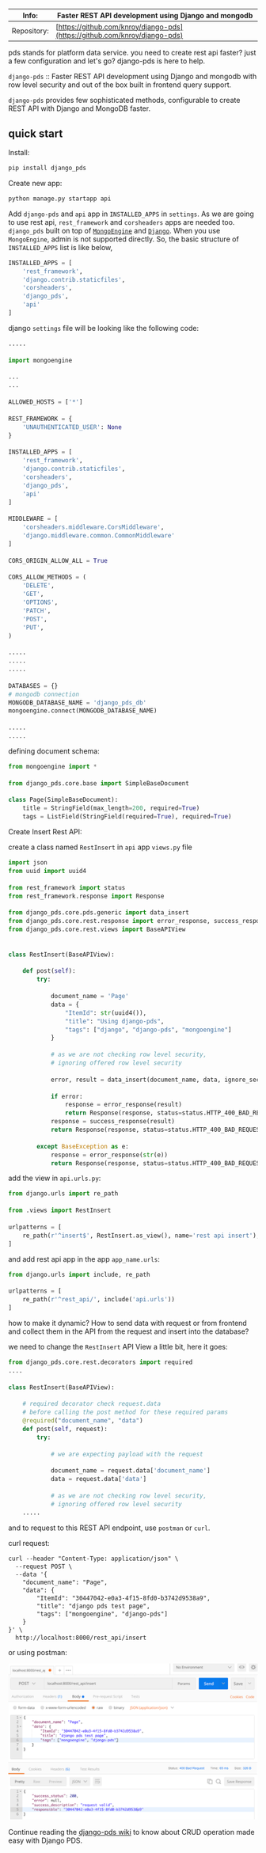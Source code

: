 |Info:|Faster REST API development using Django and mongodb|
|---|---|
|Repository:|[https://github.com/knroy/django-pds](https://github.com/knroy/django-pds)|

pds stands for platform data service. you need to create rest api faster? just a few configuration and let's go? django-pds is here to help.

`django-pds` :: Faster REST API development using Django and mongodb with row level security and out of the box built in frontend query support.

`django-pds` provides few sophisticated methods, configurable to create REST API with Django and MongoDB faster.

## quick start

Install:

```python
pip install django_pds
```

Create new app:

```python
python manage.py startapp api
```

Add `django-pds` and `api` app in `INSTALLED_APPS` in `settings`. As we are going to use rest api, `rest_framework` and `corsheaders` apps are needed too. `django_pds` built on top of [`MongoEngine`](https://github.com/MongoEngine/mongoengine) and [`Django`](https://www.djangoproject.com/). When you use `MongoEngine`, admin is not supported directly. So, the basic structure of `INSTALLED_APPS` list is like below,

```python
INSTALLED_APPS = [
    'rest_framework',
    'django.contrib.staticfiles',
    'corsheaders',
    'django_pds',
    'api'
]
```


django `settings` file will be looking like the following code:

```python
.....

import mongoengine

...
...

ALLOWED_HOSTS = ['*']

REST_FRAMEWORK = {
    'UNAUTHENTICATED_USER': None
}

INSTALLED_APPS = [
    'rest_framework',
    'django.contrib.staticfiles',
    'corsheaders',
    'django_pds',
    'api'
]

MIDDLEWARE = [
    'corsheaders.middleware.CorsMiddleware',
    'django.middleware.common.CommonMiddleware'
]

CORS_ORIGIN_ALLOW_ALL = True

CORS_ALLOW_METHODS = (
    'DELETE',
    'GET',
    'OPTIONS',
    'PATCH',
    'POST',
    'PUT',
)

.....
.....
.....

DATABASES = {}
# mongodb connection
MONGODB_DATABASE_NAME = 'django_pds_db'
mongoengine.connect(MONGODB_DATABASE_NAME)

.....
.....
```

defining document schema:

```python
from mongoengine import *

from django_pds.core.base import SimpleBaseDocument

class Page(SimpleBaseDocument):
    title = StringField(max_length=200, required=True)
    tags = ListField(StringField(required=True), required=True)
```

Create Insert Rest API:

create a class named `RestInsert` in `api` app `views.py` file

```python
import json
from uuid import uuid4

from rest_framework import status
from rest_framework.response import Response

from django_pds.core.pds.generic import data_insert
from django_pds.core.rest.response import error_response, success_response
from django_pds.core.rest.views import BaseAPIView


class RestInsert(BaseAPIView):

    def post(self):
        try:
            
            document_name = 'Page'
            data = {
                "ItemId": str(uuid4()),
                "title": "Using django-pds",
                "tags": ["django", "django-pds", "mongoengine"]
            }
            
            # as we are not checking row level security,
            # ignoring offered row level security
            
            error, result = data_insert(document_name, data, ignore_security=True)
            
            if error:
                response = error_response(result)
                return Response(response, status=status.HTTP_400_BAD_REQUEST)
            response = success_response(result)
            return Response(response, status=status.HTTP_400_BAD_REQUEST)
            
        except BaseException as e:
            response = error_response(str(e))
            return Response(response, status=status.HTTP_400_BAD_REQUEST)
```

add the view in `api.urls.py`:

```python
from django.urls import re_path

from .views import RestInsert

urlpatterns = [
    re_path(r'^insert$', RestInsert.as_view(), name='rest api insert'),
]
```

and add rest api app in the app `app_name.urls`:

```python
from django.urls import include, re_path

urlpatterns = [
    re_path(r'^rest_api/', include('api.urls'))
]
```

how to make it dynamic? How to send data with request or from frontend and collect them in the API from the request and insert into the database?

we need to change the `RestInsert` API View a little bit, here it goes:

```python
from django_pds.core.rest.decorators import required
....

class RestInsert(BaseAPIView):

    # required decorator check request.data 
    # before calling the post method for these required params
    @required("document_name", "data")
    def post(self, request):
        try:
            
            # we are expecting payload with the request
            
            document_name = request.data['document_name']
            data = request.data['data']
            
            # as we are not checking row level security,
            # ignoring offered row level security
    .....
```

and to request to this REST API endpoint, use `postman` or `curl`.

curl request:

```
curl --header "Content-Type: application/json" \
  --request POST \
  --data '{
	"document_name": "Page",
	"data": {
		"ItemId": "30447042-e0a3-4f15-8fd0-b3742d9538a9", 
		"title": "django pds test page", 
		"tags": ["mongoengine", "django-pds"]
	}
}' \
  http://localhost:8000/rest_api/insert
```

or using postman:

<p align="center">
    <img src="https://github.com/knroy/django-pds/blob/master/docs/img/insert-request-postman.png?raw=true">
</p>

Continue reading the [django-pds wiki](https://github.com/knroy/django-pds/wiki) to know about CRUD operation made easy with Django PDS.
